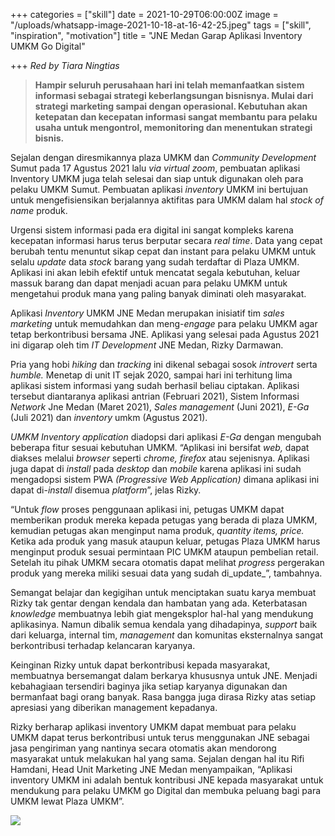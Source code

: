 +++
categories = ["skill"]
date = 2021-10-29T06:00:00Z
image = "/uploads/whatsapp-image-2021-10-18-at-16-42-25.jpeg"
tags = ["skill", "inspiration", "motivation"]
title = "JNE Medan Garap Aplikasi Inventory UMKM Go Digital"

+++
_Red by Tiara Ningtias_

> **Hampir seluruh perusahaan hari ini telah memanfaatkan sistem informasi sebagai strategi keberlangsungan bisnisnya. Mulai dari strategi marketing sampai dengan operasional. Kebutuhan akan ketepatan dan kecepatan informasi sangat membantu para pelaku usaha untuk mengontrol, memonitoring dan menentukan strategi bisnis.**

Sejalan dengan diresmikannya plaza UMKM dan _Community Development_ Sumut pada 17 Agustus 2021 lalu _via virtual zoom_, pembuatan aplikasi Inventory UMKM juga telah selesai dan siap untuk digunakan oleh para pelaku UMKM Sumut. Pembuatan aplikasi _inventory_ UMKM ini bertujuan untuk mengefisiensikan berjalannya aktifitas para UMKM dalam hal _stock of name_ produk.

Urgensi sistem informasi pada era digital ini sangat kompleks karena kecepatan informasi harus terus berputar secara _real time_. Data yang cepat berubah tentu menuntut sikap cepat dan instant para pelaku UMKM untuk selalu _update_ data _stock_ barang yang sudah terdaftar di Plaza UMKM. Aplikasi ini akan lebih efektif untuk mencatat segala kebutuhan, keluar massuk barang dan dapat menjadi acuan para pelaku UMKM untuk mengetahui produk mana yang paling banyak diminati oleh masyarakat.

Aplikasi _Inventory_ UMKM JNE Medan merupakan inisiatif tim _sales marketing_ untuk memudahkan dan meng-_engage_ para pelaku UMKM agar tetap berkontribusi bersama JNE. Aplikasi yang selesai pada Agustus 2021 ini digarap oleh tim _IT Development_ JNE Medan, Rizky Darmawan.

Pria yang hobi _hiking_ dan _tracking_ ini dikenal sebagai sosok _introvert_ serta _humble._ Menetap di unit IT sejak 2020, sampai hari ini terhitung lima aplikasi sistem informasi yang sudah berhasil beliau ciptakan. Aplikasi tersebut diantaranya aplikasi antrian (Februari 2021), Sistem Informasi _Network_ Jne Medan (Maret 2021), _Sales management_ (Juni 2021), _E-Ga_ (Juli 2021) dan _inventory_ umkm (Agustus 2021).

_UMKM Inventory application_ diadopsi dari aplikasi _E-Ga_ dengan mengubah beberapa fitur sesuai kebutuhan UMKM. “Aplikasi ini bersifat _web,_ dapat diakses melalui _browser_ seperti _chrome, firefox_ atau sejenisnya. Aplikasi juga dapat di _install_ pada _desktop_ dan _mobile_ karena aplikasi ini sudah mengadopsi sistem PWA _(Progressive Web Application)_ dimana aplikasi ini dapat di-_install_ disemua _platform_”, jelas Rizky.

“Untuk _flow_ proses penggunaan aplikasi ini, petugas UMKM dapat memberikan produk mereka kepada petugas yang berada di plaza UMKM, kemudian petugas akan menginput nama produk, _quantity items, price._ Ketika ada produk yang masuk ataupun keluar, petugas Plaza UMKM harus menginput produk sesuai permintaan PIC UMKM ataupun pembelian retail. Setelah itu pihak UMKM secara otomatis dapat melihat _progress_ pergerakan produk yang mereka miliki sesuai data yang sudah di_update_”, tambahnya.

Semangat belajar dan kegigihan untuk menciptakan suatu karya membuat Rizky tak gentar dengan kendala dan hambatan yang ada. Keterbatasan _knowledge_ membuatnya lebih giat mengeksplor hal-hal yang mendukung aplikasinya. Namun dibalik semua kendala yang dihadapinya, _support_ baik dari keluarga, internal tim, _management_ dan komunitas eksternalnya sangat berkontribusi terhadap kelancaran karyanya.

Keinginan Rizky untuk dapat berkontribusi kepada masyarakat, membuatnya bersemangat dalam berkarya khususnya untuk JNE. Menjadi kebahagiaan tersendiri baginya jika setiap karyanya digunakan dan bermanfaat bagi orang banyak. Rasa bangga juga dirasa Rizky atas setiap apresiasi yang diberikan management kepadanya.

Rizky berharap aplikasi inventory UMKM dapat membuat para pelaku UMKM dapat terus berkontribusi untuk terus menggunakan JNE sebagai jasa pengiriman yang nantinya secara otomatis akan mendorong masyarakat untuk melakukan hal yang sama. Sejalan dengan hal itu Rifi Hamdani, Head Unit Marketing JNE Medan menyampaikan, “Aplikasi inventory UMKM ini adalah bentuk kontribusi JNE kepada masyarakat untuk mendukung para pelaku UMKM go Digital dan membuka peluang bagi para UMKM lewat Plaza UMKM”.

![](/uploads/rizky-darmawan.jpeg)
